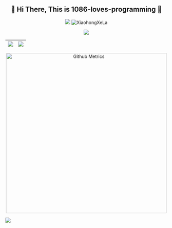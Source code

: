 <h2 align="center">👋 Hi There, This is 1086-loves-programming 👋</h2>
<p align="center">
  <p align="center">
    <a href="https://github.com/xiaohong2022"><img src=https://img.shields.io/github/followers/1086-loves-programming?label=follow%20me&style=social /></a>
    <img src="https://komarev.com/ghpvc/?username=1086-loves-programming" alt="XiaohongXeLa"/>
  </p>
  <p align="center">
    <a target="_blank" href="https://shequ.codemao.cn/user/13869990"><img src=https://img.shields.io/badge/Codemao-编程猫-red /></a>
  </p>
  
|![](https://github-readme-stats.vercel.app/api?username=1086-loves-programming&hide_border=true)|![](https://github-readme-stats.vercel.app/api/top-langs/?username=xiaohong2022&langs_count=10&hide_border=true)|
|-|-|
  
  <p align="center">
    <img width="500" src="https://metrics.lecoq.io/1086-loves-programming" alt="Github Metrics"><br>
  </p>
  
![](https://activity-graph.herokuapp.com/graph?username=1086-loves-programming&theme=redical)
</p>

 
